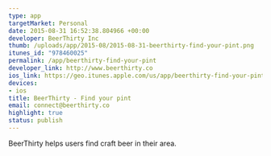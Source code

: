 ```yaml
--- 
type: app
targetMarket: Personal
date: 2015-08-31 16:52:38.804966 +00:00
developer: BeerThirty Inc
thumb: /uploads/app/2015-08/2015-08-31-beerthirty-find-your-pint.png
itunes_id: "978460025"
permalink: /app/beerthirty-find-your-pint
developer_link: http://www.beerthirty.co
ios_link: https://geo.itunes.apple.com/us/app/beerthirty-find-your-pint/id978460025?mt=8
devices: 
- ios
title: BeerThirty - Find your pint
email: connect@beerthirty.co
highlight: true
status: publish
---
```


BeerThirty helps users find craft beer in their area.
